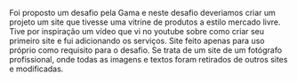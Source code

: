 Foi proposto um desafio pela Gama e neste desafio deveriamos criar um projeto um site que tivesse uma vitrine de produtos a estilo mercado livre. Tive por inspiração um vídeo que vi no youtube sobre como criar seu primeiro site e fui adicionando os serviços.
Site feito apenas para uso próprio como requisito para o desafio. Se trata de um site de um fotógrafo profissional, onde todas as imagens e textos foram retirados de outros sites e modificadas.